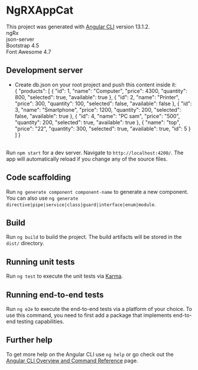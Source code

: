 # NgRXAppCat

This project was generated with [Angular CLI](https://github.com/angular/angular-cli) version 13.1.2. <br>
ngRx<br>
json-server<br>
Bootstrap 4.5<br>
Font Awesome 4.7<br>

## Development server
- Create db.json on your root project and push this content inside it: <br>
{
  "products": [
    {
      "id": 1,
      "name": "Computer",
      "price": 4300,
      "quantity": 800,
      "selected": true,
      "available": true
    },
    {
      "id": 2,
      "name": "Printer",
      "price": 300,
      "quantity": 100,
      "selected": false,
      "available": false
    },
    {
      "id": 3,
      "name": "Smartphone",
      "price": 1200,
      "quantity": 200,
      "selected": false,
      "available": true
    },
    {
      "id": 4,
      "name": "PC sam",
      "price": "500",
      "quantity": 200,
      "selected": true,
      "available": true
    },
    {
      "name": "top",
      "price": "22",
      "quantity": 300,
      "selected": true,
      "available": true,
      "id": 5
    }
  ]
} 
<br><br>

Run `npm start` for a dev server. Navigate to `http://localhost:4200/`. The app will automatically reload if you change any of the source files.

## Code scaffolding

Run `ng generate component component-name` to generate a new component. You can also use `ng generate directive|pipe|service|class|guard|interface|enum|module`.

## Build

Run `ng build` to build the project. The build artifacts will be stored in the `dist/` directory.

## Running unit tests

Run `ng test` to execute the unit tests via [Karma](https://karma-runner.github.io).

## Running end-to-end tests

Run `ng e2e` to execute the end-to-end tests via a platform of your choice. To use this command, you need to first add a package that implements end-to-end testing capabilities.

## Further help

To get more help on the Angular CLI use `ng help` or go check out the [Angular CLI Overview and Command Reference](https://angular.io/cli) page.
